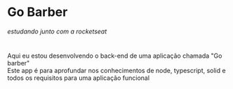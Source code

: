 # Go Barber
_estudando junto com a rocketseat_
#
Aqui eu estou desenvolvendo o back-end de uma aplicação chamada "Go barber" <br>
Este app é para aprofundar nos conhecimentos de node, typescript, solid e todos os requisitos para uma aplicação funcional 
